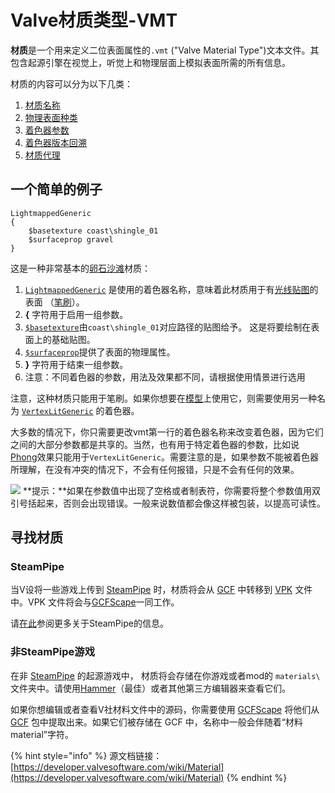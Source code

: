 # Valve材质类型-VMT

**材质**是一个用来定义二位表面属性的`.vmt` \("Valve Material Type"\)文本文件。其包含起源引擎在视觉上，听觉上和物理层面上模拟表面所需的所有信息。 

材质的内容可以分为以下几类：

1. [材质名称](https://app.gitbook.com/@noskill/s/titanfall2/~/drafts/-Mb557rsibt7WkRMyAMQ/v/chinese/information/textures/@drafts)
2. [物理表面种类](https://developer.valvesoftware.com/wiki/$surfaceprop)
3. [着色器参数](https://developer.valvesoftware.com/wiki/Category:List_of_Shader_Parameters)
4. [着色器版本回溯](https://developer.valvesoftware.com/wiki/Material_optimization)
5. [材质代理](https://developer.valvesoftware.com/wiki/Material_Proxy)

## 一个简单的例子

```text
LightmappedGeneric
{
	$basetexture coast\shingle_01
	$surfaceprop gravel
}
```

这是一种非常基本的[卵石沙滩](http://en.wikipedia.org/wiki/Shingle_beach)材质：

1. [`LightmappedGeneric`](https://developer.valvesoftware.com/wiki/LightmappedGeneric) 是使用的着色器名称，意味着此材质用于有[光线贴图](https://developer.valvesoftware.com/wiki/Lightmap)的表面 （[笔刷](https://developer.valvesoftware.com/wiki/Brush)）。
2. **{** 字符用于启用一组参数。
3.  [`$basetexture`](https://developer.valvesoftware.com/wiki/$basetexture)由`coast\shingle_01`对应路径的贴图给予。 这是将要绘制在表面上的基础贴图。
4. [`$surfaceprop`](https://developer.valvesoftware.com/wiki/$surfaceprop)提供了表面的物理属性。
5. **}** 字符用于结束一组参数。
6. 注意：不同着色器的参数，用法及效果都不同，请根据使用情景进行选用

注意，这种材质只能用于笔刷。如果你想要在[模型](https://developer.valvesoftware.com/wiki/Model)上使用它，则需要使用另一种名为 [`VertexLitGeneric`](https://developer.valvesoftware.com/wiki/VertexLitGeneric) 的着色器。

大多数的情况下，你只需要更改vmt第一行的着色器名称来改变着色器，因为它们之间的大部分参数都是共享的。当然，也有用于特定着色器的参数，比如说[Phong](https://developer.valvesoftware.com/wiki/Phong)效果只能用于`VertexLitGeneric`。需要注意的是，如果参数不能被着色器所理解，在没有冲突的情况下，不会有任何报错，只是不会有任何的效果。

![](https://developer.valvesoftware.com/w/images/4/45/Tip.png) **提示：**如果在参数值中出现了空格或者制表符，你需要将整个参数值用双引号括起来，否则会出现错误。一般来说数值都会像这样被包装，以提高可读性。

## 寻找材质

### SteamPipe

当V设将一些游戏上传到 [SteamPipe](https://developer.valvesoftware.com/wiki/SteamPipe) 时，材质将会从 [GCF](https://developer.valvesoftware.com/wiki/GCF) 中转移到 [VPK](https://developer.valvesoftware.com/wiki/VPK) 文件中。VPK 文件将会与[GCFScape](https://developer.valvesoftware.com/wiki/GCFScape)一同工作。

请[在此](https://support.steampowered.com/kb_article.php?ref=7388-QPFN-2491)参阅更多关于SteamPipe的信息。

### 非SteamPipe游戏

在非 [SteamPipe](https://developer.valvesoftware.com/wiki/SteamPipe) 的起源游戏中， 材质将会存储在你游戏或者mod的 `materials\` 文件夹中。请使用[Hammer](https://developer.valvesoftware.com/wiki/Hammer)（最佳）或者其他第三方编辑器来查看它们。

如果你想编辑或者查看V社材料文件中的源码，你需要使用 [GCFScape](https://developer.valvesoftware.com/wiki/GCFScape) 将他们从 [GCF](https://developer.valvesoftware.com/wiki/GCF) 包中提取出来。如果它们被存储在 GCF 中，名称中一般会伴随着“材料 material”字符。

{% hint style="info" %}
源文档链接： [https://developer.valvesoftware.com/wiki/Material](https://developer.valvesoftware.com/wiki/Material)
{% endhint %}

